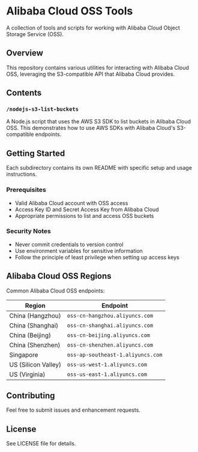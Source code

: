 # Alibaba Cloud OSS Tools

A collection of tools and scripts for working with Alibaba Cloud Object Storage Service (OSS).

## Overview

This repository contains various utilities for interacting with Alibaba Cloud OSS, leveraging the S3-compatible API that Alibaba Cloud provides.

## Contents

### `/nodejs-s3-list-buckets`
A Node.js script that uses the AWS S3 SDK to list buckets in Alibaba Cloud OSS. This demonstrates how to use AWS SDKs with Alibaba Cloud's S3-compatible endpoints.

## Getting Started

Each subdirectory contains its own README with specific setup and usage instructions.

### Prerequisites

- Valid Alibaba Cloud account with OSS access
- Access Key ID and Secret Access Key from Alibaba Cloud
- Appropriate permissions to list and access OSS buckets

### Security Notes

- Never commit credentials to version control
- Use environment variables for sensitive information
- Follow the principle of least privilege when setting up access keys

## Alibaba Cloud OSS Regions

Common Alibaba Cloud OSS endpoints:

| Region | Endpoint |
|--------|----------|
| China (Hangzhou) | `oss-cn-hangzhou.aliyuncs.com` |
| China (Shanghai) | `oss-cn-shanghai.aliyuncs.com` |
| China (Beijing) | `oss-cn-beijing.aliyuncs.com` |
| China (Shenzhen) | `oss-cn-shenzhen.aliyuncs.com` |
| Singapore | `oss-ap-southeast-1.aliyuncs.com` |
| US (Silicon Valley) | `oss-us-west-1.aliyuncs.com` |
| US (Virginia) | `oss-us-east-1.aliyuncs.com` |

## Contributing

Feel free to submit issues and enhancement requests.

## License

See LICENSE file for details.
